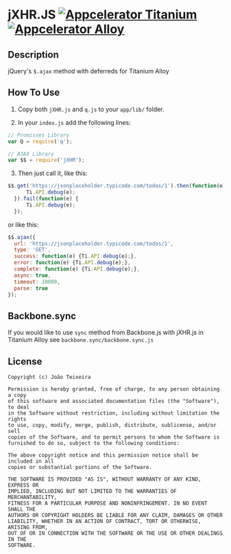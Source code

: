 # jXHR.JS [![Appcelerator Titanium](http://www-static.appcelerator.com/badges/titanium-git-badge-sq.png)](http://appcelerator.com/titanium/) [![Appcelerator Alloy](http://www-static.appcelerator.com/badges/alloy-git-badge-sq.png)](http://appcelerator.com/alloy/)

## Description
jQuery's `$.ajax` method with deferreds for Titanium Alloy

## How To Use
1. Copy both `jXHR.js` and `q.js` to your `app/lib/` folder.

2. In your `index.js` add the following lines:

  ```javascript
  // Promisses Library
  var Q = require('q');
  
  // AJAX Library
  var $$ = require('jXHR');
  ```

3. Then just call it, like this:
  ```javascript
  $$.get('https://jsonplaceholder.typicode.com/todos/1').then(function(e) {
		Ti.API.debug(e);
	}).fail(function(e) {
		Ti.API.debug(e);
	});
  ```

  or like this:
  
  ```javascript
  $$.ajax({
    url: 'https://jsonplaceholder.typicode.com/todos/1',
    type: 'GET',
    success: function(e) {Ti.API.debug(e);},
    error: function(e) {Ti.API.debug(e);},
    complete: function(e) {Ti.API.debug(e);},
    async: true,
    timeout: 10000,
    parse: true
  });
  ```

## Backbone.sync
If you would like to use `sync` method from Backbone.js with jXHR.js in Titanium Alloy see `backbone.sync/backbone.sync.js`

## License
```
Copyright (c) João Teixeira

Permission is hereby granted, free of charge, to any person obtaining a copy
of this software and associated documentation files (the "Software"), to deal
in the Software without restriction, including without limitation the rights
to use, copy, modify, merge, publish, distribute, sublicense, and/or sell
copies of the Software, and to permit persons to whom the Software is
furnished to do so, subject to the following conditions:

The above copyright notice and this permission notice shall be included in all
copies or substantial portions of the Software.

THE SOFTWARE IS PROVIDED "AS IS", WITHOUT WARRANTY OF ANY KIND, EXPRESS OR
IMPLIED, INCLUDING BUT NOT LIMITED TO THE WARRANTIES OF MERCHANTABILITY,
FITNESS FOR A PARTICULAR PURPOSE AND NONINFRINGEMENT. IN NO EVENT SHALL THE
AUTHORS OR COPYRIGHT HOLDERS BE LIABLE FOR ANY CLAIM, DAMAGES OR OTHER
LIABILITY, WHETHER IN AN ACTION OF CONTRACT, TORT OR OTHERWISE, ARISING FROM,
OUT OF OR IN CONNECTION WITH THE SOFTWARE OR THE USE OR OTHER DEALINGS IN THE
SOFTWARE.
```
